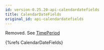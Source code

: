 ```yaml
---
id: version-0.25.20-api-calendardatefields
title: CalendarDateFields
original_id: api-calendardatefields
---
```


Removed. See [TimePeriod](api-timeperiod.html)

{%refs CalendarDateFields}
